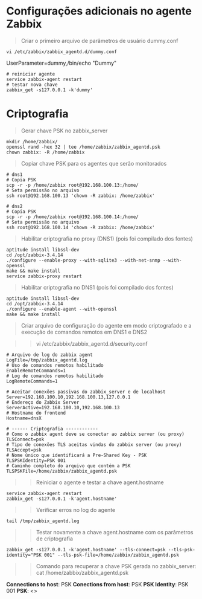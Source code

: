 # Configurações adicionais no agente Zabbix

> Criar o primeiro arquivo de parâmetros de usuário dummy.conf

```
vi /etc/zabbix/zabbix_agentd.d/dummy.conf
```

UserParameter=dummy,/bin/echo "Dummy"

```
# reiniciar agente
service zabbix-agent restart
# testar nova chave
zabbix_get -s127.0.0.1 -k'dummy'
```

# Criptografia

> Gerar chave PSK no zabbix_server

```
mkdir /home/zabbix/
openssl rand -hex 32 | tee /home/zabbix/zabbix_agentd.psk
chown zabbix: -R /home/zabbix
```

> Copiar chave PSK para os agentes que serão monitorados

```
# dns1
# Copia PSK
scp -r -p /home/zabbix root@192.168.100.13:/home/
# Seta permissão no arquivo
ssh root@192.168.100.13 'chown -R zabbix: /home/zabbix'

# dns2
# Copia PSK
scp -r -p /home/zabbix root@192.168.100.14:/home/
# Seta permissão no arquivo
ssh root@192.168.100.14 'chown -R zabbix: /home/zabbix'

```

> Habilitar criptografia no proxy (DNS1) (pois foi compilado dos fontes)
```
aptitude install libssl-dev
cd /opt/zabbix-3.4.14
./configure --enable-proxy --with-sqlite3 --with-net-snmp --with-openssl
make && make install
service zabbix-proxy restart
```

> Habilitar criptografia no DNS1 (pois foi compilado dos fontes)

```
aptitude install libssl-dev
cd /opt/zabbix-3.4.14
./configure --enable-agent --with-openssl
make && make install
```

> Criar arquivo de configuração do agente em modo criptografado e a execução de comandos remotos em DNS1 e DNS2

>> vi /etc/zabbix/zabbix_agentd.d/security.conf

```
# Arquivo de log do zabbix agent
LogFile=/tmp/zabbix_agentd.log 
# Uso de comandos remotos habilitado
EnableRemoteCommands=1 
# Log de comandos remotos habilitado
LogRemoteCommands=1 

# Aceitar conexões passivas do zabbix_server e de localhost
Server=192.168.100.10,192.168.100.13,127.0.0.1 
# Endereço do Zabbix Server
ServerActive=192.168.100.10,192.168.100.13 
# Hostname do frontend
Hostname=dnsX

# ------ Criptografia ------------
# Como o zabbix agent deve se conectar ao zabbix server (ou proxy)
TLSConnect=psk
# Tipo de conexões TLS aceitas vindas do zabbix server (ou proxy)
TLSAccept=psk 
# Nome único que identificará a Pre-Shared Key - PSK
TLSPSKIdentity=PSK 001 
# Caminho completo do arquivo que contém a PSK
TLSPSKFile=/home/zabbix/zabbix_agentd.psk
```
>> Reiniciar o agente e testar a chave agent.hostname

```
service zabbix-agent restart
zabbix_get -s127.0.0.1 -k'agent.hostname'
```

>> Verificar erros no log do agente 

```
tail /tmp/zabbix_agentd.log
```

>> Testar novamente a chave agent.hostname com os parâmetros de criptografia

```
zabbix_get -s127.0.0.1 -k'agent.hostname' --tls-connect=psk --tls-psk-identity="PSK 001" --tls-psk-file=/home/zabbix/zabbix_agentd.psk
```

>> Comando para recuperar a chave PSK gerada no zabbix_server: cat /home/zabbix/zabbix_agentd.psk

**Connections to host**: PSK
**Conections from host**: PSK
**PSK Identity**: PSK 001
**PSK**: <<Chave PSK gerada>>

  




